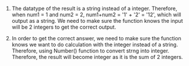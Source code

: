 1. The datatype of the result is a string instead of a integer. Therefore, when num1 = 1 and num2 = 2, num1+num2 = '1' + '2' = '12', which will output as a string. We need to make sure the function knows the input will be 2 integers to get the correct output. 
   
2. In order to get the correct answer, we need to make sure the function knows we want to do calculation with the integer instead of a string. Therefore, using Number() function to convert strng into integer. Therefore, the result will become integer as it is the sum of 2 integers. 